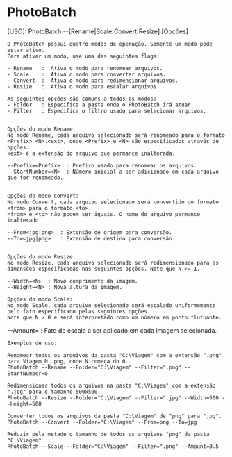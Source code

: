 ﻿# PhotoBatch
[USO]: PhotoBatch --[Rename|Scale|Convert|Resize] [Opções]
    
    O PhotoBatch possui quatro modos de operação. Somente um modo pode estar ativo. 
    Para ativar um modo, use uma das seguintes flags: 	
    
    - Rename   :  Ativa o modo para renomear arquivos.
    - Scale    :  Ativa o modo para converter arquivos.
    - Convert  :  Ativa o modo para redimensionar arquivos.
    - Resize   :  Ativa o modo para escalar arquivos.

    As seguintes opções são comuns a todos os modos: 
    - Folder   : Especifica a pasta onde o PhotoBatch irá atuar.
    - Filter   : Especifica o filtro usado para selecionar arquivos.


    Opções do modo Rename: 
    No modo Rename, cada arquivo selecionado será renomeado para o formato
    <Prefix>_<N>.<ext>, onde <Prefix> e <N> são especificados através de opções. 
    <ext> é a extensão do arquivo que permance inalterada. 

    --Prefix=<Prefix>  : Prefixo usado para renomear os arquivos.
    --StartNumber=<N>  : Número inicial a ser adicionado em cada arquivo que for renomeado.


    Opções do modo Convert: 
    No modo Convert, cada arquivo selecionado será convertido do formato <from> para o formato <to>.
    <from> e <to> não podem ser iguais. O nome do arquivo permance inalterado. 

    --From<jpg|png>  : Extensão de origem para conversão. 
    --To=<jpg|png>   : Extensão de destino para conversão.


	Opções do modo Resize: 
    No modo Resize, cada arquivo selecionado será redimensionado para as dimensões especificadas nas seguintes opções. Note que N >= 1. 

    --Width=<N>  : Novo comprimento da imagem.
    --Height=<N> : Nova altura da imagem.

    Opções do modo Scale: 
    No modo Scale, cada arquivo selecionado será escalado uniformemente pelo fato especificado pelas seguintes opções.
    Note que N > 0 e será interpretado como um número em ponto flutuante. 

   --Amount=<N>  : Fato de escala a ser aplicado em cada imagem selecionada.

    Exemplos de uso: 
	
    Renomear todos os arquivos da pasta "C:\Viagem" com a extensão ".png" para Viagem_N_.png, onde N começa do 0. 
    PhotoBatch --Rename --Folder="C:\Viagem" --Filter=".png" --StartNumber=0

    Redimensionar todos os arquivos na pasta "C:\Viagem" com a extensão ".jpg" para o tamanho 500x500. 
    PhotoBatch --Resize --Folder="C:\Viagem" --Filter=".jpg" --Width=500 --Height=500

    Converter todos os arquivos da pasta "C:\Viagem" de "png" para "jpg". 
    PhotoBatch --Convert --Folder="C:\Viagem" --From=png --To=jpg

    Reduzir pela metade o tamanho de todos os arquivos "png" da pasta "C:\Viagem"
    PhotoBatch --Scale --Folder="C:\Viagem" --Filter=".png" --Amount=0.5
